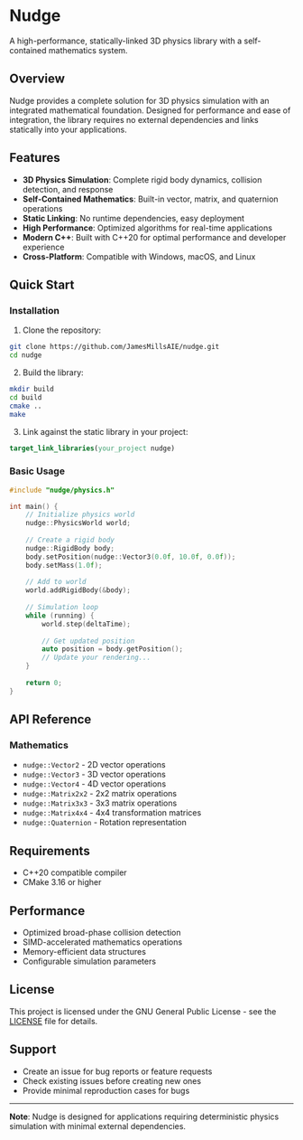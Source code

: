 # Nudge

A high-performance, statically-linked 3D physics library with a self-contained mathematics system.

## Overview

Nudge provides a complete solution for 3D physics simulation with an integrated mathematical foundation. Designed for performance and ease of integration, the library requires no external dependencies and links statically into your applications.

## Features

- **3D Physics Simulation**: Complete rigid body dynamics, collision detection, and response
- **Self-Contained Mathematics**: Built-in vector, matrix, and quaternion operations
- **Static Linking**: No runtime dependencies, easy deployment
- **High Performance**: Optimized algorithms for real-time applications
- **Modern C++**: Built with C++20 for optimal performance and developer experience
- **Cross-Platform**: Compatible with Windows, macOS, and Linux

## Quick Start

### Installation

1. Clone the repository:
```bash
git clone https://github.com/JamesMillsAIE/nudge.git
cd nudge
```

2. Build the library:
```bash
mkdir build
cd build
cmake ..
make
```

3. Link against the static library in your project:
```cmake
target_link_libraries(your_project nudge)
```

### Basic Usage

```cpp
#include "nudge/physics.h"

int main() {
    // Initialize physics world
    nudge::PhysicsWorld world;
    
    // Create a rigid body
    nudge::RigidBody body;
    body.setPosition(nudge::Vector3(0.0f, 10.0f, 0.0f));
    body.setMass(1.0f);
    
    // Add to world
    world.addRigidBody(&body);
    
    // Simulation loop
    while (running) {
        world.step(deltaTime);
        
        // Get updated position
        auto position = body.getPosition();
        // Update your rendering...
    }
    
    return 0;
}
```

## API Reference

### Mathematics

- `nudge::Vector2` - 2D vector operations
- `nudge::Vector3` - 3D vector operations
- `nudge::Vector4` - 4D vector operations
- `nudge::Matrix2x2` - 2x2 matrix operations
- `nudge::Matrix3x3` - 3x3 matrix operations
- `nudge::Matrix4x4` - 4x4 transformation matrices
- `nudge::Quaternion` - Rotation representation

## Requirements

- C++20 compatible compiler
- CMake 3.16 or higher

## Performance

- Optimized broad-phase collision detection
- SIMD-accelerated mathematics operations
- Memory-efficient data structures
- Configurable simulation parameters

## License

This project is licensed under the GNU General Public License - see the [LICENSE](LICENSE) file for details.

## Support

- Create an issue for bug reports or feature requests
- Check existing issues before creating new ones
- Provide minimal reproduction cases for bugs

---

**Note**: Nudge is designed for applications requiring deterministic physics simulation with minimal external dependencies.
